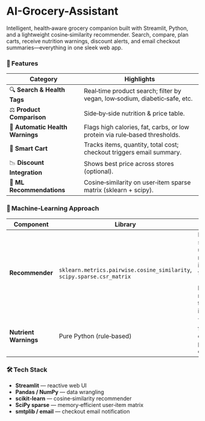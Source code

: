 # AI-Grocery-Assistant
Intelligent, health‑aware grocery companion built with Streamlit, Python, and a lightweight cosine‑similarity recommender. Search, compare, plan carts, receive nutrition warnings, discount alerts, and email checkout summaries—everything in one sleek web app.

### 📌 Features

| Category                         | Highlights                                                                 |
| -------------------------------- | -------------------------------------------------------------------------- |
| 🔍 **Search & Health Tags**      | Real‑time product search; filter by vegan, low‑sodium, diabetic‑safe, etc. |
| ⚖️ **Product Comparison**        | Side‑by‑side nutrition & price table.                                      |
| 🚨 **Automatic Health Warnings** | Flags high calories, fat, carbs, or low protein via rule‑based thresholds. |
| 🛒 **Smart Cart**                | Tracks items, quantity, total cost; checkout triggers email summary.       |
| 📉 **Discount Integration**      | Shows best price across stores (optional).                                 |
| 🤖 **ML Recommendations**        | Cosine‑similarity on user‑item sparse matrix (sklearn + scipy).            |


### 🧠 Machine‑Learning Approach

| Component             | Library                                                                 | Details                                                                                                             |
| --------------------- | ----------------------------------------------------------------------- | ------------------------------------------------------------------------------------------------------------------- |
| **Recommender**       | `sklearn.metrics.pairwise.cosine_similarity`, `scipy.sparse.csr_matrix` | Builds a sparse user × product matrix from implicit feedback (view / add / buy) and recommends top‑N similar items. |
| **Nutrient Warnings** | Pure Python (rule‑based)                                                | Threshold flags for calories, protein, fat, carbs.                                                                  |


### 🛠️ Tech Stack

* **Streamlit** — reactive web UI
* **Pandas / NumPy** — data wrangling
* **scikit‑learn** — cosine‑similarity recommender
* **SciPy sparse** — memory‑efficient user‑item matrix
* **smtplib / email** — checkout email notification
